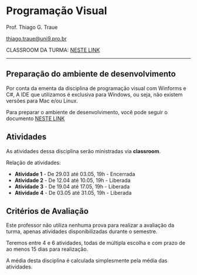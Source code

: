 # Programação Visual

Prof. Thiago G. Traue

thiago.traue@uni9.pro.br

CLASSROOM DA TURMA: [NESTE LINK](https://classroom.google.com/c/NDY1OTg2Mzc0NzY3?cjc=ve2ofeh)

---

## Preparação do ambiente de desenvolvimento

Por conta da ementa da disciplina de programação visual com Winforms e C#, A IDE que utilizamos é exclusiva para Windows, ou seja, não existem versões para Mac e/ou Linux.

Para preparar o ambiente de desenvolvimento, você pode seguir o documento [NESTE LINK](https://docs.google.com/document/d/1peEF-FDxh14hyjkIOXfChf0-JEOJA7nW4abMthWr70I/edit?usp=sharing)

## Atividades

As atividades dessa disciplina serão ministradas via **classroom**.

Relação de atividades:

- **Atividade 1** - De 29.03 até 03.05, 19h - Encerrada
- **Atividade 2** - De 12.04 até 10.05, 19h - Liberada
- **Atividade 3** - De 19.04 até 17.05, 19h - Liberada
- **Atividade 4** - De 03.05 até 31.05, 19h - Liberada

## Critérios de Avaliação

Este professor não utiliza nenhuma prova para realizar a avaliação da turma, apenas atividades disponibilizadas durante o semestre.

Teremos entre 4 e 6 atividades, todas de múltipla escolha e com prazo de ao menos 15 dias para realização.

A média desta disciplina é calculada simplesmente pela média das atividades.
